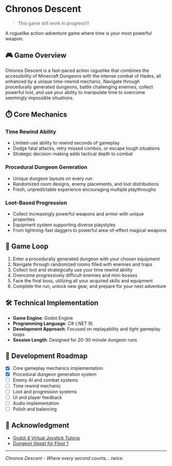 # Chronos Descent

> This game still work in progress!!!

A roguelike action-adventure game where time is your most powerful weapon.

## 🎮 Game Overview

Chronos Descent is a fast-paced action roguelike that combines the accessibility of Minecraft Dungeons
with the intense combat of Hades, all enhanced by a unique time-rewind mechanic.
Navigate through procedurally generated dungeons, battle challenging enemies, collect powerful loot,
and use your ability to manipulate time to overcome seemingly impossible situations.

## ⏱️ Core Mechanics

### Time Rewind Ability
- Limited-use ability to rewind seconds of gameplay
- Dodge fatal attacks, retry missed combos, or escape tough situations
- Strategic decision-making adds tactical depth to combat

### Procedural Dungeon Generation
- Unique dungeon layouts on every run
- Randomized room designs, enemy placements, and loot distributions
- Fresh, unpredictable experience encouraging multiple playthroughs

### Loot-Based Progression
- Collect increasingly powerful weapons and armor with unique properties
- Equipment system supporting diverse playstyles
- From lightning-fast daggers to powerful area-of-effect magical weapons

## 🔄 Game Loop

1. Enter a procedurally generated dungeon with your chosen equipment
2. Navigate through randomized rooms filled with enemies and traps
3. Collect loot and strategically use your time rewind ability
4. Overcome progressively difficult enemies and mini-bosses
5. Face the final boss, utilizing all your acquired skills and equipment
6. Complete the run, unlock new gear, and prepare for your next adventure

## 🛠️ Technical Implementation

- **Game Engine**: Godot Engine
- **Programming Language**: C# (.NET 9)
- **Development Approach**: Focused on replayability and tight gameplay loops
- **Session Length**: Designed for 20-30 minute dungeon runs

## 🚀 Development Roadmap

- [x] Core gameplay mechanics implementation
- [x] Procedural dungeon generation system
- [ ] Enemy AI and combat systems
- [ ] Time rewind mechanic
- [ ] Loot and progression systems
- [ ] UI and player feedback
- [ ] Audio implementation
- [ ] Polish and balancing

## 🙏 Acknowledgment
- [Godot 4 Virtual Joystick Tutoria](https://www.youtube.com/watch?v=3YQxT3CepXU)
- [Dungeon tileset for Floor 1](https://snowhex.itch.io/dungeon-gathering)

<!-- ## 💻 Getting Started

### Prerequisites
- Godot Engine (latest version)
- .NET 9 SDK

### Installation
1. Clone this repository
2. Open the project in Godot Engine
3. Build and run the game

## 🤝 Contributing

Contributions are welcome! Please feel free to submit a Pull Request. -->

<!-- ## 📜 License

This project is licensed under the [MIT License](LICENSE). -->

---

*Chronos Descent - Where every second counts... twice.*
